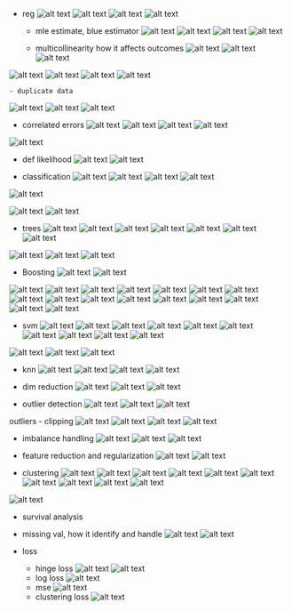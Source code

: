 - reg
![alt text](image-15.png)
![alt text](image-16.png)
![alt text](image-22.png)
![alt text](image-24.png)



    - mle estimate, blue estimator
![alt text](image-2.png)
![alt text](image-3.png)
![alt text](image-4.png)
![alt text](image-5.png)
    
    
    - multicollinearity how it affects outcomes
![alt text](image-6.png)
![alt text](image-7.png)
![alt text](image-8.png)

![alt text](image-9.png)
![alt text](image-10.png)
![alt text](image-11.png)
![alt text](image-18.png)


    - duplicate data
![alt text](image-12.png)
![alt text](image-13.png)
![alt text](image-14.png)

- correlated errors
![alt text](image-26.png)
![alt text](image-27.png)
![alt text](image-28.png)
![alt text](image-29.png)

![alt text](image-30.png)

- def likelihood
![alt text](image.png)
![alt text](image-1.png)

- classification
![alt text](image-35.png)
![alt text](image-31.png)
![alt text](image-32.png)
![alt text](image-33.png)

![alt text](image-34.png)

![alt text](image-36.png)
![alt text](image-41.png)

- trees
![alt text](image-38.png)
![alt text](image-39.png)
![alt text](image-40.png)
![alt text](image-42.png)
![alt text](image-43.png)
![alt text](image-44.png)
![alt text](image-45.png)


![alt text](image-46.png)
![alt text](image-49.png)
![alt text](image-50.png)


- Boosting 
![alt text](image-47.png)
![alt text](image-48.png)

![alt text](image-51.png)
![alt text](image-52.png)
![alt text](image-53.png)
![alt text](image-54.png)
![alt text](image-55.png)
![alt text](image-56.png)
![alt text](image-57.png)
![alt text](image-58.png)
![alt text](image-59.png)
![alt text](image-60.png)
![alt text](image-61.png)
![alt text](image-62.png)
![alt text](image-63.png)
![alt text](image-64.png)
![alt text](image-66.png)
![alt text](image-67.png)


- svm
![alt text](image-65.png)
![alt text](image-68.png)
![alt text](image-69.png)
![alt text](image-70.png)
![alt text](image-71.png)
![alt text](image-72.png)
![alt text](image-73.png)
![alt text](image-74.png)
![alt text](image-75.png)
![alt text](image-76.png)

![alt text](image-77.png)
![alt text](image-78.png)
![alt text](image-79.png)

- knn
![alt text](image-80.png)
![alt text](image-81.png)
![alt text](image-82.png)
![alt text](image-83.png)

- dim reduction
![alt text](image-84.png)
![alt text](image-85.png)
![alt text](image-86.png)

- outlier detection
![alt text](image-17.png)
![alt text](image-87.png)
![alt text](image-88.png)

outliers - clipping
![alt text](image-89.png)
![alt text](image-90.png)
![alt text](image-91.png)
![alt text](image-92.png)

- imbalance handling
![alt text](image-93.png)
![alt text](image-94.png)
![alt text](image-95.png)

- feature reduction and regularization
![alt text](image-20.png)
![alt text](image-21.png)

- clustering
![alt text](image-96.png)
![alt text](image-97.png)
![alt text](image-98.png)
![alt text](image-99.png)
![alt text](image-100.png)
![alt text](image-101.png)
![alt text](image-102.png)
![alt text](image-103.png)
![alt text](image-104.png)
![alt text](image-105.png)

![alt text](image-111.png)

- survival analysis

- missing val, how it identify and handle
![alt text](image-19.png)
![alt text](image-23.png)

- loss
    - hinge loss
![alt text](image-109.png)
![alt text](image-110.png)
    - log loss
![alt text](image-108.png)
    - mse
![alt text](image-107.png)
    - clustering loss
![alt text](image-106.png)



